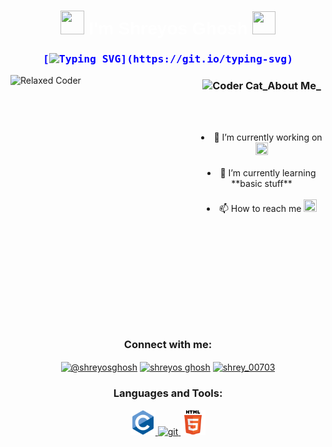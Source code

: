 <!--- profile under construction
 <div><p align="center"><img src="https://media3.giphy.com/media/S5JSwmQYHOGMo/giphy.gif?cid=ecf05e47m4amwi8wbrga0o8c1kq8y9mif4czsrcgx5mjruqm&rid=giphy.gif&ct=s" height=190px width=255px />
  </p></div>--->

<h1 style="text-align:center;font-family:Helvetica; color: white; " align="center">
  <img src="https://media3.giphy.com/media/O7idAw0IBgPWB5pMhT/giphy.gif?cid=790b7611f75bb1f3fe83e4092b0f3c0dc34dd974106f227a&rid=giphy.gif&ct=s" width="38" height="38" frameBorder="0">
  I'm Shreyos Ghosh
  <img src="https://i.giphy.com/media/tJ8BAfobT0piXEwdW1/giphy.webp" width="37" height="37" frameBorder="0">
</h1>


<h3 style="text-align: center; color:#0400ff;font-family:monospace; "align="center">
<span class="auto-type"></span>
 
[![Typing SVG](https://readme-typing-svg.herokuapp.com?duration=4900&color=00F7F3&center=true&width=500&lines=Aspiring+Developer_;UG+at+JIS+UNIVERSITY_;Content+Creater_;Beginner+at+SFML_)](https://git.io/typing-svg)
</h3>

<!---Body starts here--->

<body>
 <div><img align="left" src="https://media4.giphy.com/media/R03zWv5p1oNSQd91EP/giphy.gif?cid=790b76119e9e14997839c4383da6606fb5befea40a39170a&rid=giphy.gif&ct=g" alt="Relaxed Coder" width="300" height="300"/></div>

</body>

<h3 align="center"><b><img src="https://media4.giphy.com/media/k76eCxLAYwyjyFXClf/giphy.gif?cid=ecf05e47sg1h99p26v8wub6qpykho2i36l1622miyiar5vab&rid=giphy.gif&ct=s" alt="Coder Cat" width=25px height=25px/>_About Me_</b></h3>
<!--- adopted markdown --->

<br/><br/>
<li align="center" align="justify">🔭 I’m currently working on <img src="https://media2.giphy.com/media/3oKIPCohynIR4gBdhm/giphy.gif?cid=ecf05e471v857r946vfv4jlxq61s1f9uua2y9jqxlic9q7yq&rid=giphy.gif&ct=s" width="20" height="20" href="https://github.com/Shreyosgit/Snake-Game"/></li>
<br/>
<li align="center">🌱 I’m currently learning **basic stuff**</li>
<br/>
<li align="center">📫 How to reach me <img src="https://logodownload.org/wp-content/uploads/2018/03/gmail-logo-16.png" width="21" height="20" href="https:www.shreyosghosh279@gmail.com"</li>
<br/>
<br/>
<br/>
<br/>
<br/>
<br/>
<br/>
<br/>
<br/>
<br/>
<br/>
<h3 align="center">Connect with me:</h3>
<p align="center">
<a href="https://twitter.com/@shreyosghosh" target="blank"><img align="center" src="https://raw.githubusercontent.com/rahuldkjain/github-profile-readme-generator/master/src/images/icons/Social/twitter.svg" alt="@shreyosghosh" height="30" width="40" /></a>
<a href="https://linkedin.com/in/shreyos ghosh" target="blank"><img align="center" src="https://raw.githubusercontent.com/rahuldkjain/github-profile-readme-generator/master/src/images/icons/Social/linked-in-alt.svg" alt="shreyos ghosh" height="30" width="40" /></a>
<a href="https://instagram.com/shrey_00703" target="blank"><img align="center" src="https://raw.githubusercontent.com/rahuldkjain/github-profile-readme-generator/master/src/images/icons/Social/instagram.svg" alt="shrey_00703" height="30" width="40" /></a>
</p>
<h3 align="center">Languages and Tools:</h3>
<p align="center"> <a href="https://www.cprogramming.com/" target="_blank" rel="noreferrer"> <img src="https://raw.githubusercontent.com/devicons/devicon/master/icons/c/c-original.svg" alt="c" width="40" height="40"/> </a> <a href="https://git-scm.com/" target="_blank" rel="noreferrer"> <img src="https://www.vectorlogo.zone/logos/git-scm/git-scm-icon.svg" alt="git" width="40" height="40"/> </a> <a href="https://www.w3.org/html/" target="_blank" rel="noreferrer"> <img src="https://raw.githubusercontent.com/devicons/devicon/master/icons/html5/html5-original-wordmark.svg" alt="html5" width="40" height="40"/> </a> </p>

